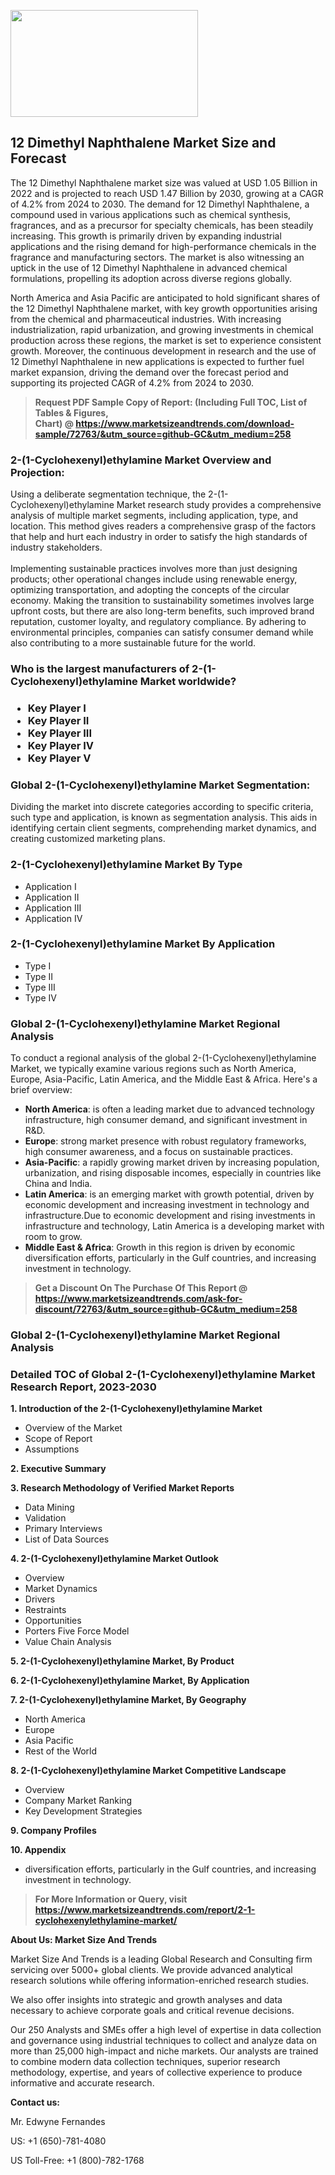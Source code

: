 <p><img class="alignnone size-medium wp-image-20088" src="https://ffe5etoiles.com/wp-content/uploads/2024/12/MST1-300x171.png" alt="" width="300" height="171" /></p><h2>12 Dimethyl Naphthalene Market Size and Forecast</h2><p>The 12 Dimethyl Naphthalene market size was valued at USD 1.05 Billion in 2022 and is projected to reach USD 1.47 Billion by 2030, growing at a CAGR of 4.2% from 2024 to 2030. The demand for 12 Dimethyl Naphthalene, a compound used in various applications such as chemical synthesis, fragrances, and as a precursor for specialty chemicals, has been steadily increasing. This growth is primarily driven by expanding industrial applications and the rising demand for high-performance chemicals in the fragrance and manufacturing sectors. The market is also witnessing an uptick in the use of 12 Dimethyl Naphthalene in advanced chemical formulations, propelling its adoption across diverse regions globally.</p><p>North America and Asia Pacific are anticipated to hold significant shares of the 12 Dimethyl Naphthalene market, with key growth opportunities arising from the chemical and pharmaceutical industries. With increasing industrialization, rapid urbanization, and growing investments in chemical production across these regions, the market is set to experience consistent growth. Moreover, the continuous development in research and the use of 12 Dimethyl Naphthalene in new applications is expected to further fuel market expansion, driving the demand over the forecast period and supporting its projected CAGR of 4.2% from 2024 to 2030.</p></p><blockquote id="" class=""><strong>Request PDF Sample Copy of Report: (Including Full TOC, List of Tables &amp; Figures, Chart)&nbsp;@&nbsp;<strong><a href="https://www.marketsizeandtrends.com/download-sample/72763/&utm_source=github-GC&utm_medium=258" target="_blank">https://www.marketsizeandtrends.com/download-sample/72763/&utm_source=github-GC&utm_medium=258</a></strong></strong></blockquote><h3 id="" class="">2-(1-Cyclohexenyl)ethylamine Market&nbsp;Overview and Projection:</h3><p id="" class="">Using a deliberate segmentation technique, the 2-(1-Cyclohexenyl)ethylamine Market research study provides a comprehensive analysis of multiple market segments, including application, type, and location. This method gives readers a comprehensive grasp of the factors that help and hurt each industry in order to satisfy the high standards of industry stakeholders. <br /> <br />Implementing sustainable practices involves more than just designing products; other operational changes include using renewable energy, optimizing transportation, and adopting the concepts of the circular economy. Making the transition to sustainability sometimes involves large upfront costs, but there are also long-term benefits, such improved brand reputation, customer loyalty, and regulatory compliance. By adhering to environmental principles, companies can satisfy consumer demand while also contributing to a more sustainable future for the world.</p><h3 id="" class="">Who is the largest manufacturers of&nbsp;2-(1-Cyclohexenyl)ethylamine Market worldwide?</h3><h3 class=""><p><ul><li>Key Player I </li><li> Key Player II </li><li> Key Player III </li><li> Key Player IV </li><li> Key Player V</li></ul></p></h3><h3 id="" class="">Global&nbsp;2-(1-Cyclohexenyl)ethylamine Market Segmentation:</h3><p id="" class="">Dividing the market into discrete categories according to specific criteria, such type and application, is known as segmentation analysis. This aids in identifying certain client segments, comprehending market dynamics, and creating customized marketing plans.</p><h3 id="" class="">2-(1-Cyclohexenyl)ethylamine Market&nbsp;By Type</h3><p><p><ul><li>Application I</li><li> Application II</li><li> Application III</li><li> Application IV</p></li></ul></p></p><h3 id="" class="">2-(1-Cyclohexenyl)ethylamine Market&nbsp;By Application</h3><p class=""><p><ul><li>Type I</li><li> Type II</li><li> Type III</li><li> Type IV</li></ul></p></p><h3 id="" class="">Global 2-(1-Cyclohexenyl)ethylamine Market Regional Analysis</h3><p id="" class="">To conduct a regional analysis of the global 2-(1-Cyclohexenyl)ethylamine Market, we typically examine various regions such as North America, Europe, Asia-Pacific, Latin America, and the Middle East &amp; Africa. Here's a brief overview:</p><ul><li><strong>North America</strong>: is often a leading market due to advanced technology infrastructure, high consumer demand, and significant investment in R&amp;D.</li><li><strong>Europe</strong>: strong market presence with robust regulatory frameworks, high consumer awareness, and a focus on sustainable practices.</li><li><strong>Asia-Pacific</strong>: a rapidly growing market driven by increasing population, urbanization, and rising disposable incomes, especially in countries like China and India.</li><li><strong>Latin America</strong>: is an emerging market with growth potential, driven by economic development and increasing investment in technology and infrastructure.Due to economic development and rising investments in infrastructure and technology, Latin America is a developing market with room to grow.</li><li><strong>Middle East &amp; Africa</strong>: Growth in this region is driven by economic diversification efforts, particularly in the Gulf countries, and increasing investment in technology.</li></ul><blockquote id="" class=""><strong>Get a Discount On The Purchase Of This Report @ <strong><a href="https://www.marketsizeandtrends.com/ask-for-discount/72763/&utm_source=github-GC&utm_medium=258" target="_blank">https://www.marketsizeandtrends.com/ask-for-discount/72763/&utm_source=github-GC&utm_medium=258</a></strong></strong></blockquote><h3 id="" class="">Global 2-(1-Cyclohexenyl)ethylamine Market Regional Analysis</h3><h3 id="" class="">Detailed TOC of Global 2-(1-Cyclohexenyl)ethylamine Market Research Report, 2023-2030</h3><p id="" class=""><strong>1. Introduction of the 2-(1-Cyclohexenyl)ethylamine Market</strong></p><ul><li>Overview of the Market</li><li>Scope of Report</li><li>Assumptions</li></ul><p id="" class=""><strong>2. Executive Summary</strong></p><p id="" class=""><strong>3. Research Methodology of Verified Market Reports</strong></p><ul><li>Data Mining</li><li>Validation</li><li>Primary Interviews</li><li>List of Data Sources</li></ul><p id="" class=""><strong>4. 2-(1-Cyclohexenyl)ethylamine Market Outlook</strong></p><ul><li>Overview</li><li>Market Dynamics</li><li>Drivers</li><li>Restraints</li><li>Opportunities</li><li>Porters Five Force Model</li><li>Value Chain Analysis</li></ul><p id="" class=""><strong>5. 2-(1-Cyclohexenyl)ethylamine Market, By Product</strong></p><p id="" class=""><strong>6. 2-(1-Cyclohexenyl)ethylamine Market, By Application</strong></p><p id="" class=""><strong>7. 2-(1-Cyclohexenyl)ethylamine Market, By Geography</strong></p><ul><li>North America</li><li>Europe</li><li>Asia Pacific</li><li>Rest of the World</li></ul><p id="" class=""><strong>8. 2-(1-Cyclohexenyl)ethylamine Market Competitive Landscape</strong></p><ul><li>Overview</li><li>Company Market Ranking</li><li>Key Development Strategies</li></ul><p id="" class=""><strong>9. Company Profiles</strong></p><p id="" class=""><strong>10. Appendix</strong></p><ul><li>diversification efforts, particularly in the Gulf countries, and increasing investment in technology.</li></ul><blockquote id="" class=""><strong>For More Information or Query, visit <strong><strong><a href="https://www.marketsizeandtrends.com/report/2-1-cyclohexenylethylamine-market/" target="_blank">https://www.marketsizeandtrends.com/report/2-1-cyclohexenylethylamine-market/</a></strong></strong></strong></blockquote><p id="" class=""><strong>About Us: Market Size And Trends</strong></p><p id="" class="">Market Size And Trends is a leading Global Research and Consulting firm servicing over 5000+ global clients. We provide advanced analytical research solutions while offering information-enriched research studies.</p><p id="" class="">We also offer insights into strategic and growth analyses and data necessary to achieve corporate goals and critical revenue decisions.</p><p id="" class="">Our 250 Analysts and SMEs offer a high level of expertise in data collection and governance using industrial techniques to collect and analyze data on more than 25,000 high-impact and niche markets. Our analysts are trained to combine modern data collection techniques, superior research methodology, expertise, and years of collective experience to produce informative and accurate research.</p><p id="" class=""><strong>Contact us:</strong></p><p id="" class="">Mr. Edwyne Fernandes</p><p id="" class="">US: +1 (650)-781-4080</p><p id="" class="">US Toll-Free: +1 (800)-782-1768</p>
